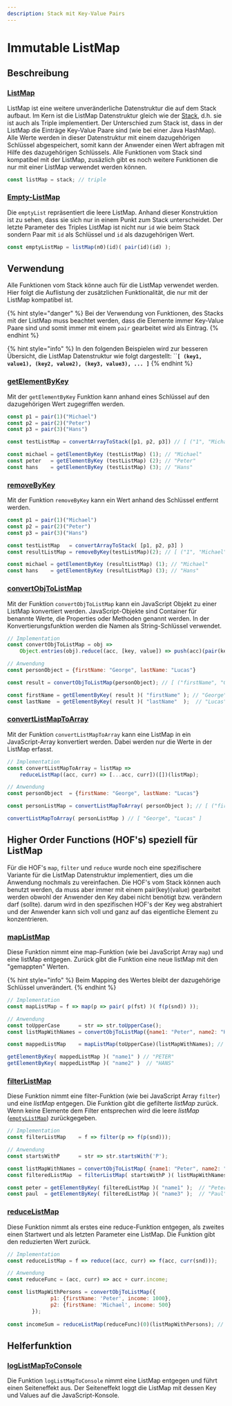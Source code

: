 ```yaml
---
description: Stack mit Key-Value Pairs
---
```


# Immutable ListMap

## Beschreibung

### [ListMap](https://github.com/mattwolf-corporation/ip6_lambda-calculus-in-js/blob/5b1abc66ee9d06330d024f7d8769ef7c59769c85/src/listMap/listMap.js#L30)

ListMap ist eine weitere unveränderliche Datenstruktur die auf dem Stack aufbaut. Im Kern ist die ListMap Datenstruktur gleich wie der [Stack](../forschungsarbeit-ip5-lambda-kalkuel/immutable-stack.md), d.h. sie ist auch als Triple implementiert. Der Unterschied zum Stack ist, dass in der ListMap die Einträge Key-Value Paare sind \(wie bei einer Java HashMap\). Alle Werte werden in dieser Datenstruktur mit einem dazugehörigen Schlüssel abgespeichert, somit kann der Anwender einen Wert abfragen mit Hilfe des dazugehörigen Schlüssels. Alle Funktionen vom Stack sind kompatibel mit der ListMap, zusäzlich gibt es noch weitere Funktionen die nur mit einer ListMap verwendet werden können.

```javascript
const listMap = stack; // triple
```

### [Empty-ListMap](https://github.com/mattwolf-corporation/ip6_lambda-calculus-in-js/blob/5b1abc66ee9d06330d024f7d8769ef7c59769c85/src/listMap/listMap.js#L40)

Die `emptyList` repräsentiert die leere ListMap. Anhand dieser Konstruktion ist zu sehen, dass sie sich nur in einem Punkt zum Stack unterscheidet. Der letzte Parameter des Triples ListMap ist nicht nur `id` wie beim Stack sondern Paar mit `id` als Schlüssel und `id` als dazugehörigen Wert.

```javascript
const emptyListMap = listMap(n0)(id)( pair(id)(id) );
```

## Verwendung

Alle Funktionen vom Stack könne auch für die ListMap verwendet werden. Hier folgt die Auflistung der zusätzlichen Funktionalität, die nur mit der ListMap kompatibel ist.

{% hint style="danger" %}
Bei der Verwendung von Funktionen, des Stacks mit der ListMap muss beachtet werden, dass die Elemente immer Key-Value Paare sind und somit immer mit einem `pair` gearbeitet wird als Eintrag.
{% endhint %}

{% hint style="info" %}
In den folgenden Beispielen wird zur besseren Übersicht, die ListMap Datenstruktur wie folgt dargestellt: ``**`[ (key1, value1), (key2, value2), (key3, value3), ... ]`**
{% endhint %}

### [getElementByKey](https://github.com/mattwolf-corporation/ip6_lambda-calculus-in-js/blob/5b1abc66ee9d06330d024f7d8769ef7c59769c85/src/listMap/listMap.js#L124)

Mit der `getElementByKey` Funktion kann anhand eines Schlüssel auf den dazugehörigen Wert zugegriffen werden.

```javascript
const p1 = pair(1)("Michael")
const p2 = pair(2)("Peter")
const p3 = pair(3)("Hans")

const testListMap = convertArrayToStack([p1, p2, p3]) // [ ("1", "Michael"), ("2", "Peter"),("3", "Hans") ]

const michael = getElementByKey (testListMap) (1); // "Michael"
const peter   = getElementByKey (testListMap) (2); // "Peter"
const hans    = getElementByKey (testListMap) (3); // "Hans"
```

### [removeByKey](https://github.com/mattwolf-corporation/ip6_lambda-calculus-in-js/blob/5b1abc66ee9d06330d024f7d8769ef7c59769c85/src/listMap/listMap.js#L155)

Mit der Funktion `removeByKey` kann ein Wert anhand des Schlüssel entfernt werden.

```javascript
const p1 = pair(1)("Michael")
const p2 = pair(2)("Peter")
const p3 = pair(3)("Hans")

const testListMap   = convertArrayToStack( [p1, p2, p3] )
const resultListMap = removeByKey(testListMap)(2); // [ ("1", "Michael"), ("3", "Hans") ]

const michael = getElementByKey (resultListMap) (1); // "Michael"
const hans    = getElementByKey (resultListMap) (3); // "Hans"
```

### [convertObjToListMap](https://github.com/mattwolf-corporation/ip6_lambda-calculus-in-js/blob/5b1abc66ee9d06330d024f7d8769ef7c59769c85/src/listMap/listMap.js#L194)

Mit der Funktion `convertObjToListMap` kann ein JavaScript Objekt zu einer ListMap konvertiert werden. JavaScript-Objekte sind Container für benannte Werte, die Properties oder Methoden genannt werden. In der Konvertierungsfunktion werden die Namen als String-Schlüssel verwendet.

```javascript
// Implementation
const convertObjToListMap = obj => 
    Object.entries(obj).reduce((acc, [key, value]) => push(acc)(pair(key)(value)), emptyListMap);

// Anwendung
const personObject = {firstName: "George", lastName: "Lucas"}

const result = convertObjToListMap(personObject); // [ ("firstName", "George"), ("lastName","Lucas") ]

const firstName = getElementByKey( result )( "firstName" ); // "George"
const lastName  = getElementByKey( result )( "lastName"  );  // "Lucas"
```

### [convertListMapToArray](https://github.com/mattwolf-corporation/ip6_lambda-calculus-in-js/blob/5b1abc66ee9d06330d024f7d8769ef7c59769c85/src/listMap/listMap.js#L209)

Mit der Funktion `convertListMapToArray` kann eine ListMap in ein JavaScript-Array konvertiert werden. Dabei werden nur die Werte in der ListMap erfasst.

```javascript
// Implementation
const convertListMapToArray = listMap => 
    reduceListMap((acc, curr) => [...acc, curr])([])(listMap);

// Anwendung
const personObject  = {firstName: "George", lastName: "Lucas"}

const personListMap = convertListMapToArray( personObject ); // [ ("firstName", "George"), ("lastName","Lucas") ]

convertListMapToArray( personListMap ) // [ "George", "Lucas" ]
```

## Higher Order Functions \(HOF's\) speziell für ListMap

Für die HOF's `map`, `filter` und `reduce` wurde noch eine spezifischere Variante für die ListMap Datenstruktur implementiert, dies um die Anwendung nochmals zu vereinfachen. Die HOF's vom Stack können auch benutzt werden, da muss aber immer mit einem pair\(key\)\(value\) gearbeitet werden obwohl der Anwender den Key dabei nicht benötigt bzw. verändern darf \(sollte\). darum wird in den spezifischen HOF's der Key weg abstrahiert und der Anwender kann sich voll und ganz auf das eigentliche Element zu konzentrieren.

### [mapListMap](https://github.com/mattwolf-corporation/ip6_lambda-calculus-in-js/blob/5b1abc66ee9d06330d024f7d8769ef7c59769c85/src/listMap/listMap.js#L62)

Diese Funktion nimmt eine map-Funktion \(wie bei JavaScript Array `map`\)  und eine listMap entgegen. Zurück gibt die Funktion eine neue listMap mit den "gemappten" Werten.

{% hint style="info" %}
Beim Mapping des Wertes bleibt der dazugehörige Schlüssel unverändert. 
{% endhint %}

```javascript
// Implementation
const mapListMap = f => map(p => pair( p(fst) )( f(p(snd)) ));

// Anwendung
const toUpperCase      = str => str.toUpperCase();
const listMapWithNames = convertObjToListMap({name1: "Peter", name2: "Hans"});

const mappedListMap    = mapListMap(toUpperCase)(listMapWithNames); // [ ("name1", "PETER"), ("name2", "HANS") ]

getElementByKey( mappedListMap )( "name1" ) // "PETER"
getElementByKey( mappedListMap )( "name2" )  // "HANS"
```

### [filterListMap](https://github.com/mattwolf-corporation/ip6_lambda-calculus-in-js/blob/5b1abc66ee9d06330d024f7d8769ef7c59769c85/src/listMap/listMap.js#L78)

Diese Funktion nimmt eine filter-Funktion \(wie bei JavaScript Array `filter`\) und eine _listMap_ entgegen. Die Funktion gibt die gefilterte _listMap_ zurück. Wenn keine Elemente dem Filter entsprechen wird die leere _listMap_ \([`emptyListMap`](listmap.md#empty-listmap)\) zurückgegeben.

```javascript
// Implementation
const filterListMap    = f => filter(p => f(p(snd)));

// Anwendung
const startsWithP      = str => str.startsWith('P');

const listMapWithNames = convertObjToListMap( {name1: "Peter", name2: "Hans", name3: "Paul"} );
const filteredListMap  = filterListMap( startsWithP )( listMapWithNames ); // [ ("name1", "Peter"), ("name3", "Paul") ]

const peter = getElementByKey( filteredListMap )( "name1" );  // "Peter"
const paul  = getElementByKey( filteredListMap )( "name3" );  // "Paul"
```

### [reduceListMap](https://github.com/mattwolf-corporation/ip6_lambda-calculus-in-js/blob/5b1abc66ee9d06330d024f7d8769ef7c59769c85/src/listMap/listMap.js#L93)

Diese Funktion nimmt als erstes eine reduce-Funktion entgegen, als zweites einen Startwert und als letzten Parameter eine ListMap. Die Funktion gibt den reduzierten Wert zurück.

```javascript
// Implementation
const reduceListMap = f => reduce((acc, curr) => f(acc, curr(snd)));

// Anwendung
const reduceFunc = (acc, curr) => acc + curr.income;

const listMapWithPersons = convertObjToListMap({
              p1: {firstName: 'Peter', income: 1000},
              p2: {firstName: 'Michael', income: 500}
        });
    
const incomeSum = reduceListMap(reduceFunc)(0)(listMapWithPersons); // 1500
```

## Helferfunktion

### [logListMapToConsole](https://github.com/mattwolf-corporation/ip6_lambda-calculus-in-js/blob/5b1abc66ee9d06330d024f7d8769ef7c59769c85/src/listMap/listMap.js#L218)

Die Funktion `logListMapToConsole` nimmt eine ListMap entgegen und führt einen Seiteneffekt aus. Der Seiteneffekt loggt die ListMap mit dessen Key und Values auf die JavaScript-Konsole.



